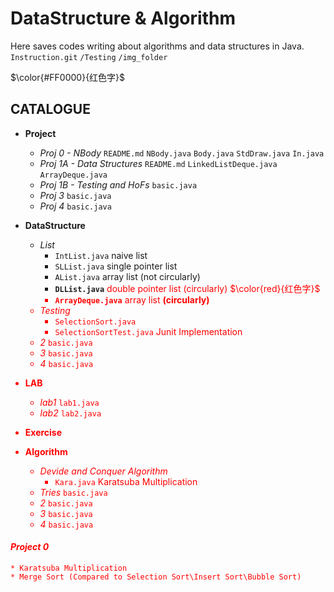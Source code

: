 # DataStructure & Algorithm
Here saves codes writing about algorithms and data structures in Java.  
`Instruction.git` `/Testing` `/img_folder`

$\color{#FF0000}{红色字}$

## CATALOGUE
* **Project**
   * *Proj 0 - NBody* `README.md` `NBody.java` `Body.java` `StdDraw.java` `In.java`
   * *Proj 1A - Data Structures* `README.md` `LinkedListDeque.java` `ArrayDeque.java`
   * *Proj 1B - Testing and HoFs* `basic.java`
   * *Proj 3* `basic.java`
   * *Proj 4* `basic.java`
* **DataStructure**
   * *List* 
     * `IntList.java` naive list
     * `SLList.java` single pointer list
     * `AList.java` array list (not circularly)
     * **`DLList.java`** <font color=red>double pointer list (circularly) $\color{red}{红色字}$
     * **`ArrayDeque.java`** array list **(circularly)**
   * *Testing* 
     * `SelectionSort.java`
     * `SelectionSortTest.java` Junit Implementation
   * *2* `basic.java`
   * *3* `basic.java`
   * *4* `basic.java`
* **LAB**
   * *lab1* `lab1.java`
   * *lab2* `lab2.java`
   
* **Exercise**

* **Algorithm**
   * *Devide and Conquer Algorithm* 
      *  `Kara.java` Karatsuba Multiplication
   * *Tries* `basic.java`
   * *2* `basic.java`
   * *3* `basic.java`
   * *4* `basic.java`

#### ***Project 0***
    * Karatsuba Multiplication
    * Merge Sort (Compared to Selection Sort\Insert Sort\Bubble Sort)
